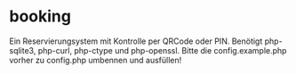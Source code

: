 # booking

Ein Reservierungsystem mit Kontrolle per QRCode oder PIN. Benötigt php-sqlite3, php-curl, php-ctype und php-openssl. Bitte die config.example.php vorher zu config.php umbennen und ausfüllen!
